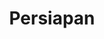 ---
date:  ""
draft: false
title: "Persiapan"
weight: 1
parted:
    name: ""
    goal: "Parted 1"
    desc: "Memahami kebutuhan perkuliahan dan mekanisme dan instrumen belajar."
    icon: ""
tasker:
    name: ""
    goal: "Tasker 1"
    desc: "Mencari konsep, fungsi, jenis basis data."
    icon: ""
assign:
    name: ""
    goal: "Parted 1"
    desc: "Membuat konsep, fungsi, jenis basis data."
    icon: ""
metadata:
    author: ""
description: "Memahami kebutuhan perkuliahan dan mekanisme dan instrumen belajar."
---